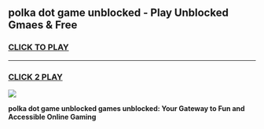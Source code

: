 
## polka dot game unblocked - Play Unblocked Gmaes & Free
<h3>
<a href="https://news.freeplayer.one?title=polka_dot_game_unblocked&ref=16F">CLICK TO PLAY</a></h3>
<hr>

<h3>
<a href="https://news.freeplayer.one?title=polka_dot_game_unblocked&ref=16F">CLICK 2 PLAY</a>
  
</h3>

<a href="https://news.freeplayer.one?title=polka_dot_game_unblocked&ref=16F/"><img src="https://clearcache.store/games.png"></a>


**polka dot game unblocked games unblocked: Your Gateway to Fun and Accessible Online Gaming**
